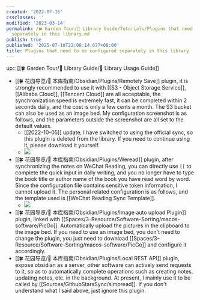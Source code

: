 ```yaml
---
created: '2022-07-16'
cssclasses: ''
modified: '2023-03-14'
permalink: /🍀 Garden Tour/🧰 Library Guide/Tutorials/Plugins that need to be configured
  separately in this library.md
publish: true
published: '2025-07-10T22:08:14.677+08:00'
title: Plugins that need to be configured separately in this library
---
```

up:: [[🍀 Garden Tour/🧰 Library Guide/🧰 Library Usage Guide]]

- [[🍀 花园导览/🧰 本库指南/Obsidian/Plugins/Remotely Save]] plugin, it is strongly recommended to use it with [[S3 - Object Storage Service]], [[Alibaba Cloud]], [[Tencent Cloud]] are all acceptable, the synchronization speed is extremely fast, it can be completed within 2 seconds daily, and the cost is only a few cents a month. The S3 bucket can also be used as an image bed. My configuration screenshot is as follows, and the parameters outside the screenshot are all set to the default values.
	- [[2022-10-05]] update, I have switched to using the official sync, so this plugin is deleted from the library. If you need to continue using it, please download it yourself.
	- ![](<https://img2.oldwinter.top/截屏2022-08-29 下午7.59.39.png>)
- [[🍀 花园导览/🧰 本库指南/Obsidian/Plugins/Weread]] plugin, after synchronizing the notes on WeChat Reading, you can directly use `[[` to complete the quick input in daily writing, and you no longer have to type the book title or author name of the book you have read word by word. Since the configuration file contains sensitive token information, I cannot upload it. The personal related configuration is as follows, and the template used is [[WeChat Reading Sync Template]].
	- ![](<https://img2.oldwinter.top/截屏2022-08-29 下午7.57.01.png>)
- [[🍀 花园导览/🧰 本库指南/Obsidian/Plugins/Image auto upload Plugin]] plugin, linked with [[Spaces/3-Resource/Software-Sorting/macos-software/PicGo]]. Automatically upload the pictures in the clipboard to the image bed. If you need to use an image bed, you don't need to change the plugin, you just need to download [[Spaces/3-Resource/Software-Sorting/macos-software/PicGo]] and configure it accordingly.
- [[🍀 花园导览/🧰 本库指南/Obsidian/Plugins/Local REST API]] plugin, expose obsidian as a server, other software can actively send requests to it, so as to automatically complete operations such as creating notes, updating notes, etc. in the background. At present, I mainly use it to be called by [[Sources/GithubStarsSync/simpread]]. If you don't understand what I said above, just ignore this plugin. 